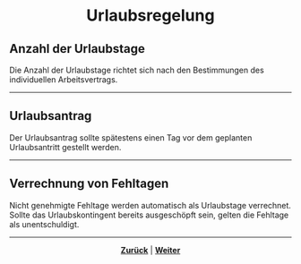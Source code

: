 # <p align="center">Urlaubsregelung</p>

## Anzahl der Urlaubstage

Die Anzahl der Urlaubstage richtet sich nach den Bestimmungen des individuellen Arbeitsvertrags.

---

## Urlaubsantrag

Der Urlaubsantrag sollte spätestens einen Tag vor dem geplanten Urlaubsantritt gestellt werden.

<!-- Antragsstellung um genauere Infos ergänzen (siehe issue #387) -->

---

## Verrechnung von Fehltagen

Nicht genehmigte Fehltage werden automatisch als Urlaubstage verrechnet. Sollte das Urlaubskontingent bereits ausgeschöpft sein, gelten die Fehltage als unentschuldigt.

---

<p align="center">
<a href="/docs/01-organisation/03-arbeits_und_pausenzeiten/README.md"><strong>Zurück</strong></a> | <a href="/docs/01-organisation/05-krankmeldungen/README.md"><strong>Weiter</strong></a>
</p>
